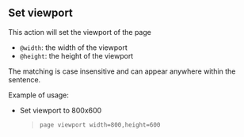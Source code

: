 ## Set viewport

This action will set the viewport of the page

- `@width`: the width of the viewport
- `@height`: the height of the viewport

The matching is case insensitive and can appear anywhere within the sentence.

Example of usage:

- Set viewport to 800x600

   > `page viewport width=800,height=600`
